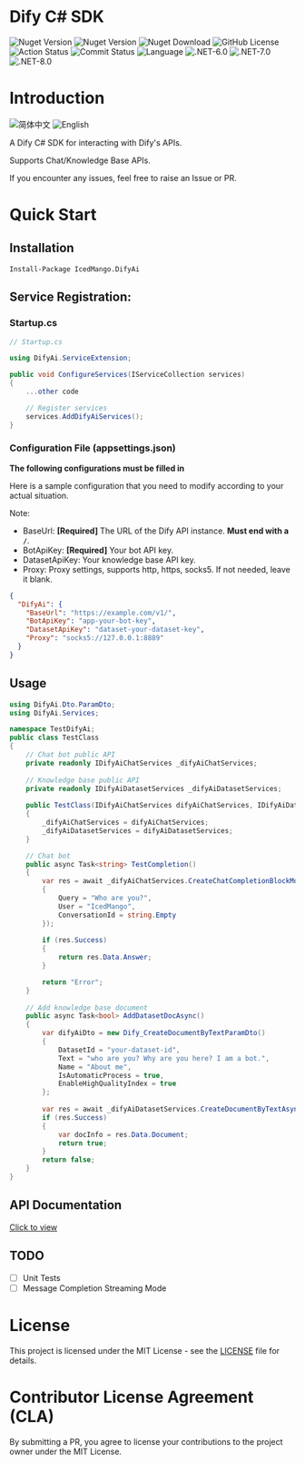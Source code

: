 # Dify C# SDK

![Nuget Version](https://img.shields.io/badge/OpenSource-Github-blue)
![Nuget Version](https://img.shields.io/nuget/v/IcedMango.DifyAi)
![Nuget Download](https://img.shields.io/nuget/dt/IcedMango.DifyAi)
![GitHub License](https://img.shields.io/github/license/IcedMango/DifyAi-csharp-sdk)
![Action Status](https://img.shields.io/github/actions/workflow/status/IcedMango/DifyAi-csharp-sdk/publishNuGet.yml)
![Commit Status](https://img.shields.io/github/commit-activity/m/IcedMango/DifyAi-csharp-sdk?labelColor=%20%2332b583&color=%20%2312b76a)
![Language](https://img.shields.io/github/languages/top/IcedMango/DifyAi-csharp-sdk)
![.NET-6.0](https://img.shields.io/badge/.NET-6.0-blue)
![.NET-7.0](https://img.shields.io/badge/.NET-7.0-blue)
![.NET-8.0](https://img.shields.io/badge/.NET-8.0-blue)

# Introduction

![简体中文](https://img.shields.io/badge/简体中文-green)
![English](https://img.shields.io/badge/English-red)

A Dify C# SDK for interacting with Dify's APIs.

Supports Chat/Knowledge Base APIs.

If you encounter any issues, feel free to raise an Issue or PR.

# Quick Start

## Installation

```
Install-Package IcedMango.DifyAi
```

## Service Registration:

### Startup.cs

```csharp
// Startup.cs

using DifyAi.ServiceExtension;

public void ConfigureServices(IServiceCollection services)
{
    ...other code

    // Register services
    services.AddDifyAiServices();
}
```

### Configuration File (appsettings.json)

**The following configurations must be filled in**

Here is a sample configuration that you need to modify according to your actual situation.

Note:

- BaseUrl: **[Required]** The URL of the Dify API instance. **Must end with a `/`**.
- BotApiKey: **[Required]** Your bot API key.
- DatasetApiKey: Your knowledge base API key.
- Proxy: Proxy settings, supports http, https, socks5. If not needed, leave it blank.

```json
{
  "DifyAi": {
    "BaseUrl": "https://example.com/v1/",
    "BotApiKey": "app-your-bot-key",
    "DatasetApiKey": "dataset-your-dataset-key",
    "Proxy": "socks5://127.0.0.1:8889"
  }
}
```

## Usage

```csharp
using DifyAi.Dto.ParamDto;
using DifyAi.Services;

namespace TestDifyAi;
public class TestClass
{
    // Chat bot public API
    private readonly IDifyAiChatServices _difyAiChatServices;
    
    // Knowledge base public API
    private readonly IDifyAiDatasetServices _difyAiDatasetServices;
    
    public TestClass(IDifyAiChatServices difyAiChatServices, IDifyAiDatasetServices difyAiDatasetServices)
    {
        _difyAiChatServices = difyAiChatServices;
        _difyAiDatasetServices = difyAiDatasetServices;
    }

    // Chat bot
    public async Task<string> TestCompletion()
    {
        var res = await _difyAiChatServices.CreateChatCompletionBlockModeAsync(new Dify_CreateChatCompletionParamDto()
        {
            Query = "Who are you?",
            User = "IcedMango",
            ConversationId = string.Empty
        });
        
        if (res.Success)
        {
            return res.Data.Answer;
        }

        return "Error";
    }
    
    // Add knowledge base document
    public async Task<bool> AddDatasetDocAsync()
    {
        var difyAiDto = new Dify_CreateDocumentByTextParamDto() 
        {
            DatasetId = "your-dataset-id",
            Text = "who are you? Why are you here? I am a bot.",
            Name = "About me",
            IsAutomaticProcess = true,
            EnableHighQualityIndex = true
        };
        
        var res = await _difyAiDatasetServices.CreateDocumentByTextAsync(difyAiDto);
        if (res.Success)
        {
            var docInfo = res.Data.Document;
            return true;
        }
        return false;
    }
}
```

## API Documentation

[Click to view](ApiDoc.zh-CN.md)

## TODO
- [ ] Unit Tests
- [ ] Message Completion Streaming Mode

# License

This project is licensed under the MIT License - see the [LICENSE](./LICENSE) file for details.

# Contributor License Agreement (CLA)

By submitting a PR, you agree to license your contributions to the project owner under the MIT License.
